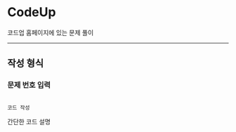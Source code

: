 # CodeUp

코드업 홈페이지에 있는 문제 풀이

- - -
## 작성 형식

### 문제 번호 입력 

<pre><code>
코드 작성
</code></pre>

간단한 코드 설명